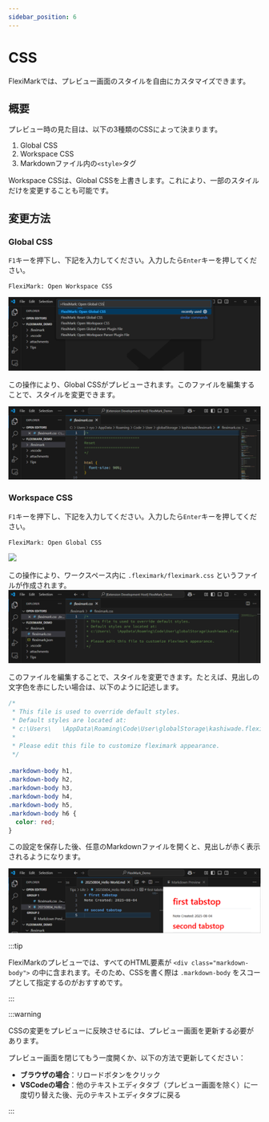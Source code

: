 ```yaml
---
sidebar_position: 6
---
```


# CSS

FlexiMarkでは、プレビュー画面のスタイルを自由にカスタマイズできます。

## 概要

プレビュー時の見た目は、以下の3種類のCSSによって決まります。

1. Global CSS
2. Workspace CSS
3. Markdownファイル内の`<style>`タグ

Workspace CSSは、Global CSSを上書きします。これにより、一部のスタイルだけを変更することも可能です。

## 変更方法

### Global CSS

`F1`キーを押下し、下記を入力してください。入力したら`Enter`キーを押してください。

```plaintext
FlexiMark: Open Workspace CSS
```

![](img/css/00_command_parrete_global.png)

この操作により、Global CSSがプレビューされます。このファイルを編集することで、スタイルを変更できます。

![](img/css/00_gen_global_css.png)

### Workspace CSS

`F1`キーを押下し、下記を入力してください。入力したら`Enter`キーを押してください。

```plaintext
FlexiMark: Open Global CSS
```

![](img/css/01_command_parrete_workspace.png)

この操作により、ワークスペース内に `.fleximark/fleximark.css` というファイルが作成されます。
![](img/css/02_gen_workspace_css.png)


このファイルを編集することで、スタイルを変更できます。たとえば、見出しの文字色を赤にしたい場合は、以下のように記述します。

```css title=".fleximark/fleximark.css" {9-16}
/* 
 * This file is used to override default styles.
 * Default styles are located at:
 * c:\Users\   \AppData\Roaming\Code\User\globalStorage\kashiwade.fleximark\fleximark.css
 * 
 * Please edit this file to customize fleximark appearance.
 */

.markdown-body h1,
.markdown-body h2,
.markdown-body h3,
.markdown-body h4,
.markdown-body h5,
.markdown-body h6 {
  color: red;
}
```

この設定を保存した後、任意のMarkdownファイルを開くと、見出しが赤く表示されるようになります。

![](img/css/03_css_change_example.png)

:::tip

FlexiMarkのプレビューでは、すべてのHTML要素が `<div class="markdown-body">` の中に含まれます。そのため、CSSを書く際は `.markdown-body` をスコープとして指定するのがおすすめです。

:::

:::warning

CSSの変更をプレビューに反映させるには、プレビュー画面を更新する必要があります。

プレビュー画面を閉じてもう一度開くか、以下の方法で更新してください：

- **ブラウザの場合**：リロードボタンをクリック
- **VSCodeの場合**：他のテキストエディタタブ（プレビュー画面を除く）に一度切り替えた後、元のテキストエディタタブに戻る

:::